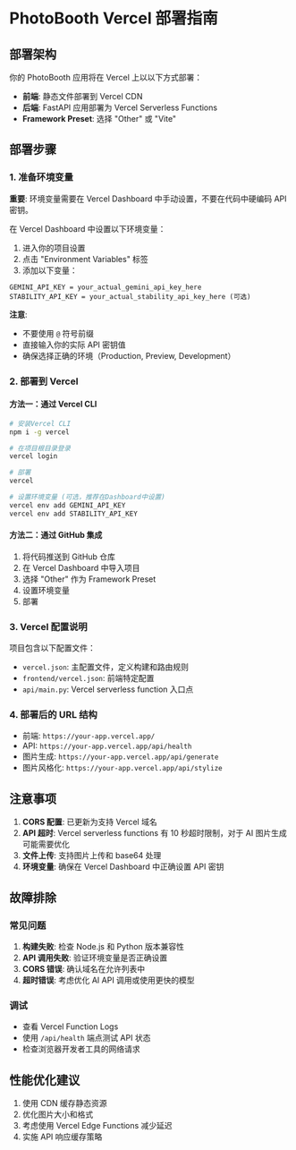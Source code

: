 # PhotoBooth Vercel 部署指南

## 部署架构

你的 PhotoBooth 应用将在 Vercel 上以以下方式部署：

- **前端**: 静态文件部署到 Vercel CDN
- **后端**: FastAPI 应用部署为 Vercel Serverless Functions
- **Framework Preset**: 选择 "Other" 或 "Vite"

## 部署步骤

### 1. 准备环境变量

**重要**: 环境变量需要在 Vercel Dashboard 中手动设置，不要在代码中硬编码 API 密钥。

在 Vercel Dashboard 中设置以下环境变量：

1. 进入你的项目设置
2. 点击 "Environment Variables" 标签
3. 添加以下变量：

```
GEMINI_API_KEY = your_actual_gemini_api_key_here
STABILITY_API_KEY = your_actual_stability_api_key_here (可选)
```

**注意**:

- 不要使用 `@` 符号前缀
- 直接输入你的实际 API 密钥值
- 确保选择正确的环境（Production, Preview, Development）

### 2. 部署到 Vercel

#### 方法一：通过 Vercel CLI

```bash
# 安装Vercel CLI
npm i -g vercel

# 在项目根目录登录
vercel login

# 部署
vercel

# 设置环境变量 (可选，推荐在Dashboard中设置)
vercel env add GEMINI_API_KEY
vercel env add STABILITY_API_KEY
```

#### 方法二：通过 GitHub 集成

1. 将代码推送到 GitHub 仓库
2. 在 Vercel Dashboard 中导入项目
3. 选择 "Other" 作为 Framework Preset
4. 设置环境变量
5. 部署

### 3. Vercel 配置说明

项目包含以下配置文件：

- `vercel.json`: 主配置文件，定义构建和路由规则
- `frontend/vercel.json`: 前端特定配置
- `api/main.py`: Vercel serverless function 入口点

### 4. 部署后的 URL 结构

- 前端: `https://your-app.vercel.app/`
- API: `https://your-app.vercel.app/api/health`
- 图片生成: `https://your-app.vercel.app/api/generate`
- 图片风格化: `https://your-app.vercel.app/api/stylize`

## 注意事项

1. **CORS 配置**: 已更新为支持 Vercel 域名
2. **API 超时**: Vercel serverless functions 有 10 秒超时限制，对于 AI 图片生成可能需要优化
3. **文件上传**: 支持图片上传和 base64 处理
4. **环境变量**: 确保在 Vercel Dashboard 中正确设置 API 密钥

## 故障排除

### 常见问题

1. **构建失败**: 检查 Node.js 和 Python 版本兼容性
2. **API 调用失败**: 验证环境变量是否正确设置
3. **CORS 错误**: 确认域名在允许列表中
4. **超时错误**: 考虑优化 AI API 调用或使用更快的模型

### 调试

- 查看 Vercel Function Logs
- 使用 `/api/health` 端点测试 API 状态
- 检查浏览器开发者工具的网络请求

## 性能优化建议

1. 使用 CDN 缓存静态资源
2. 优化图片大小和格式
3. 考虑使用 Vercel Edge Functions 减少延迟
4. 实施 API 响应缓存策略
